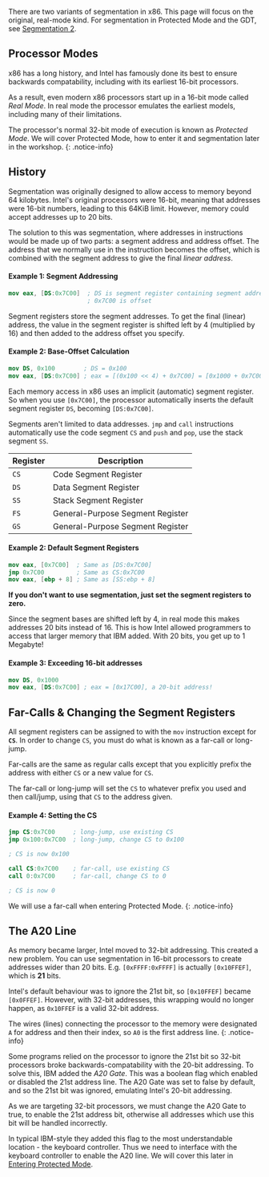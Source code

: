 
There are two variants of segmentation in x86. This page will focus on the original, real-mode
kind. For segmentation in Protected Mode and the GDT, see [Segmentation 2](/protected-mode/segmentation2).

## Processor Modes

x86 has a long history, and Intel has famously done its best to ensure backwards
compatability, including with its earliest 16-bit processors.

As a result, even modern x86 processors start up in a 16-bit mode called _Real Mode_.
In real mode the processor emulates the earliest models, including many of their
limitations.

The processor's normal 32-bit mode of execution is known as _Protected Mode_. We will
cover Protected Mode, how to enter it and segmentation later in the workshop.
{: .notice-info}

## History

Segmentation was originally designed to allow access to memory beyond 64 kilobytes.
Intel's original processors were 16-bit, meaning that addresses were 16-bit numbers,
leading to this 64KiB limit. However, memory could accept addresses up to 20 bits.

The solution to this was segmentation, where addresses in instructions would be made up of
two parts: a segment address and address offset. The address that we normally use in the
instruction becomes the offset, which is combined with the segment address to give the final
_linear address_.

#### Example 1: Segment Addressing
```nasm
mov eax, [DS:0x7C00]  ; DS is segment register containing segment address
                      ; 0x7C00 is offset
```

Segment registers store the segment addresses. To get the final (linear) address,
the value in the segment register is shifted left by 4 (multiplied by 16)
and then added to the address offset you specify.

#### Example 2: Base-Offset Calculation
```nasm
mov DS, 0x100        ; DS = 0x100
mov eax, [DS:0x7C00] ; eax = [(0x100 << 4) + 0x7C00] = [0x1000 + 0x7C00] = [0x8000]
```

Each memory access in x86 uses an implicit (automatic) segment register. So when you
use `[0x7C00]`, the processor automatically inserts the default segment register `DS`,
becoming `[DS:0x7C00]`.

Segments aren't limited to data addresses. `jmp` and `call` instructions automatically
use the code segment `CS` and `push` and `pop`, use the stack segment `SS`.

| Register | Description |
| -------- | ----------- |
| `CS` | Code Segment Register |
| `DS` | Data Segment Register |
| `SS` | Stack Segment Register |
| `FS` | General-Purpose Segment Register |
| `GS` | General-Purpose Segment Register |

#### Example 2: Default Segment Registers
```nasm
mov eax, [0x7C00]  ; Same as [DS:0x7C00]
jmp 0x7C00         ; Same as CS:0x7C00
mov eax, [ebp + 8] ; Same as [SS:ebp + 8]
```

**If you don't want to use segmentation, just set the segment registers to zero.**

Since the segment bases are shifted left by 4, in real mode this makes addresses 20 bits instead of 16.
This is how Intel allowed programmers to access that larger memory that IBM added. With 20 bits,
you get up to 1 Megabyte!

#### Example 3: Exceeding 16-bit addresses

```nasm
mov DS, 0x1000
mov eax, [DS:0x7C00] ; eax = [0x17C00], a 20-bit address!
```

## Far-Calls & Changing the Segment Registers

All segment registers can be assigned to with the `mov` instruction except for **`CS`**.
In order to change `CS`, you must do what is known as a far-call or long-jump.

Far-calls are the same as regular calls except that you explicitly prefix the address
with either `CS` or a new value for `CS`.

The far-call or long-jump will set the `CS` to whatever prefix you used and then call/jump,
using that `CS` to the address given.

#### Example 4: Setting the CS

```nasm
jmp CS:0x7C00     ; long-jump, use existing CS
jmp 0x100:0x7C00  ; long-jump, change CS to 0x100

; CS is now 0x100

call CS:0x7C00    ; far-call, use existing CS
call 0:0x7C00     ; far-call, change CS to 0

; CS is now 0
```

We will use a far-call when entering Protected Mode.
{: .notice-info}


## The A20 Line

As memory became larger, Intel moved to 32-bit addressing. This created a new problem.
You can use segmentation in 16-bit processors to create addresses wider than 20 bits.
E.g. `[0xFFFF:0xFFFF]` is actually `[0x10FFEF]`, which is **21** bits.

Intel's default behaviour was to ignore the 21st bit, so `[0x10FFEF]` became `[0x0FFEF]`.
However, with 32-bit addresses, this wrapping would no longer happen, as `0x10FFEF` is a
valid 32-bit address.

The wires (lines) connecting the processor to the memory were designated
`A` for address and then their index, so `A0` is the first address line.
{: .notice-info}

Some programs relied on the processor to ignore the 21st bit so 32-bit processors broke
backwards-compatability with the 20-bit addressing. To solve this, IBM added
the _A20 Gate_. This was a boolean flag which enabled or disabled the 21st address line.
The A20 Gate was set to false by default, and so the 21st bit was ignored, emulating
Intel's 20-bit addressing.

As we are targeting 32-bit processors, we must change the A20 Gate to true, to enable
the 21st address bit, otherwise all addresses which use this bit will be handled incorrectly.

In typical IBM-style they added this flag to the most understandable location -
the keyboard controller. Thus we need to interface with the keyboard controller to enable
the A20 line. We will cover this later in [Entering Protected Mode](/protected-mode/entering-protected-mode).
